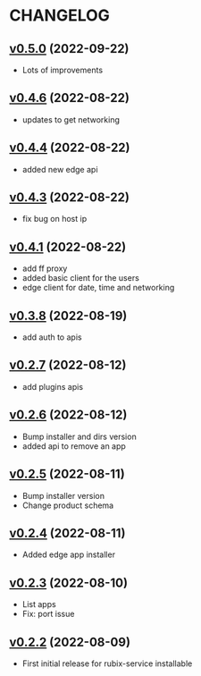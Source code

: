 # CHANGELOG
## [v0.5.0](https://github.com/NubeIO/rubix-assist/tree/v0.5.0) (2022-09-22)

- Lots of improvements

## [v0.4.6](https://github.com/NubeIO/rubix-assist/tree/v0.4.6) (2022-08-22)

- updates to get networking

## [v0.4.4](https://github.com/NubeIO/rubix-assist/tree/v0.4.4) (2022-08-22)

- added new edge api

## [v0.4.3](https://github.com/NubeIO/rubix-assist/tree/v0.4.3) (2022-08-22)

- fix bug on host ip

## [v0.4.1](https://github.com/NubeIO/rubix-assist/tree/v0.4.1) (2022-08-22)

- add ff proxy
- added basic client for the users
- edge client for date, time and networking

## [v0.3.8](https://github.com/NubeIO/rubix-assist/tree/v0.3.8) (2022-08-19)

- add auth to apis

## [v0.2.7](https://github.com/NubeIO/rubix-assist/tree/v0.2.7) (2022-08-12)

- add plugins apis

## [v0.2.6](https://github.com/NubeIO/rubix-assist/tree/v0.2.5) (2022-08-12)

- Bump installer and dirs version
- added api to remove an app

## [v0.2.5](https://github.com/NubeIO/rubix-assist/tree/v0.2.5) (2022-08-11)

- Bump installer version
- Change product schema

## [v0.2.4](https://github.com/NubeIO/rubix-assist/tree/v0.2.4) (2022-08-11)

- Added edge app installer

## [v0.2.3](https://github.com/NubeIO/rubix-assist/tree/v0.2.3) (2022-08-10)

- List apps
- Fix: port issue

## [v0.2.2](https://github.com/NubeIO/rubix-assist/tree/v0.2.2) (2022-08-09)

- First initial release for rubix-service installable
